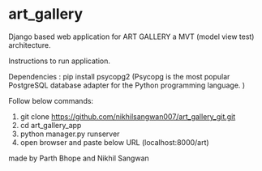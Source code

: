 # art_gallery
Django based web application for ART GALLERY a MVT (model view test) architecture.

Instructions to run application.

Dependencies : pip install psycopg2
(Psycopg is the most popular PostgreSQL database adapter for the Python programming language. )

Follow below commands:
1. git clone https://github.com/nikhilsangwan007/art_gallery_git.git
2. cd art_gallery_app
3. python manager.py runserver
4. open browser and paste below URL
(localhost:8000/art)


made by Parth Bhope and Nikhil Sangwan


